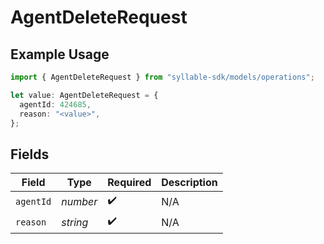 # AgentDeleteRequest

## Example Usage

```typescript
import { AgentDeleteRequest } from "syllable-sdk/models/operations";

let value: AgentDeleteRequest = {
  agentId: 424685,
  reason: "<value>",
};
```

## Fields

| Field              | Type               | Required           | Description        |
| ------------------ | ------------------ | ------------------ | ------------------ |
| `agentId`          | *number*           | :heavy_check_mark: | N/A                |
| `reason`           | *string*           | :heavy_check_mark: | N/A                |